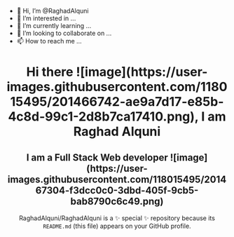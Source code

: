 - 👋 Hi, I’m @RaghadAlquni
- 👀 I’m interested in ...
- 🌱 I’m currently learning ...
- 💞️ I’m looking to collaborate on ...
- 📫 How to reach me ...

<!---
RaghadAlquni/RaghadAlquni is a ✨ special ✨ repository because its `README.md` (this file) appears on your GitHub profile.
You can click the Preview link to take a look at your changes.
--->


<div align="center">
  <h1> Hi there ![image](https://user-images.githubusercontent.com/118015495/201466742-ae9a7d17-e85b-4c8d-99c1-2d8b7ca17410.png), I am Raghad Alquni </h1>
 
  <h2> I am a Full Stack Web developer ![image](https://user-images.githubusercontent.com/118015495/201467304-f3dcc0c0-3dbd-405f-9cb5-bab8790c6c49.png) </h2>

RaghadAlquni/RaghadAlquni is a ✨ special ✨ repository because its `README.md` (this file) appears on your GitHub profile.
